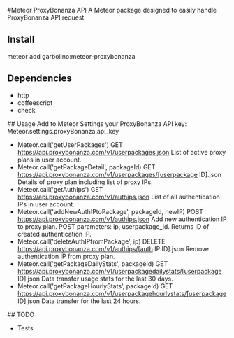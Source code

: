 #Meteor ProxyBonanza API
A Meteor package designed to easily handle ProxyBonanza API request.

## <a name="install"></a> Install

meteor add garbolino:meteor-proxybonanza

## <a name="dependencies"></a> Dependencies
* http
* coffeescript
* check

##<a name="usage"></a>  Usage
Add to Meteor Settings your ProxyBonanza API key:
  Meteor.settings.proxyBonanza.api_key
  
* Meteor.call('getUserPackages')
  GET https://api.proxybonanza.com/v1/userpackages.json
  List of active proxy plans in user account.
* Meteor.call('getPackageDetail', packageId)
  GET https://api.proxybonanza.com/v1/userpackages/[userpackage ID].json
  Details of proxy plan including list of proxy IPs.
* Meteor.call('getAuthIps')
  GET https://api.proxybonanza.com/v1/authips.json
  List of all authentication IPs in user account.
* Meteor.call('addNewAuthIPtoPackage', packageId, newIP)
  POST https://api.proxybonanza.com/v1/authips.json
  Add new authentication IP to proxy plan. POST parameters: ip, userpackage_id. Returns ID of created authentication IP.
* Meteor.call('deleteAuthIPfromPackage', ip)
  DELETE https://api.proxybonanza.com/v1/authips/[auth IP ID].json
  Remove authentication IP from proxy plan.
* Meteor.call('getPackageDailyStats', packageId)
  GET https://api.proxybonanza.com/v1/userpackagedailystats/[userpackage ID].json
  Data transfer usage stats for the last 30 days.
* Meteor.call('getPackageHourlyStats', packageId)
  GET https://api.proxybonanza.com/v1/userpackagehourlystats/[userpackage ID].json
  Data transfer for the last 24 hours.

##<a name="todo"></a>  TODO
* Tests
